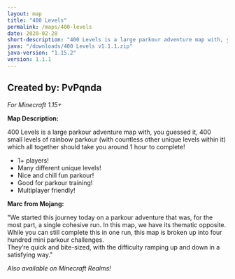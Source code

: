 ```yaml
---
layout: map
title: "400 Levels"
permalink: /maps/400-levels
date: 2020-02-28
short-description: "400 Levels is a large parkour adventure map with, you guessed it, 400 small levels of parkour!"
java: "/downloads/400 Levels v1.1.1.zip"
java-version: "1.15.2"
version: 1.1.1
---
```

Created by: PvPqnda
-
*For Minecraft 1.15+*

**Map Description:**

400 Levels is a large parkour adventure map with, you guessed it, 400 small levels of rainbow parkour (with countless other unique levels within it) which all together should take you around 1 hour to complete!

- 1+ players!
- Many different unique levels!
- Nice and chill fun parkour!
- Good for parkour training!
- Multiplayer friendly!

**Marc from Mojang:**

"We started this journey today on a parkour adventure that was, for the most part, a single cohesive run. 
In this map, we have its thematic opposite. While you can still complete this in one run, this map is broken up into four hundred mini parkour challenges.<br>They’re quick and bite-sized, with the difficulty ramping up and down in a satisfying way."

*Also available on Minecraft Realms!*